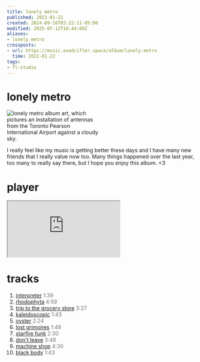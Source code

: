 ```yaml
---
title: lonely metro
published: 2023-01-22
created: 2024-09-16T03:22:11-05:00
modified: 2025-07-12T10:44:08Z
aliases:
- lonely metro
crossposts:
- url: https://music.exodrifter.space/album/lonely-metro
  time: 2022-01-22
tags:
- fl-studio
---
```


# lonely metro

<div style="width: 50%;">

![lonely metro album art, which pictures an installation of antennas from the Toronto Pearson International Airport against a cloudy sky.](cover.png)

</div>

I really feel like my music is getting better these days and I have many new friends that I really value now too. Many things happened over the last year, too many to really say there, but I hope you enjoy this album. <3

# player

<iframe style="max-width: 700px;" src="https://bandcamp.com/EmbeddedPlayer/album=477085509/size=large/bgcol=333333/linkcol=0f91ff/artwork=none/transparent=true/" seamless><a href="https://music.exodrifter.space/album/lonely-metro">lonely metro by exodrifter</a></iframe>

# tracks

1. [interpreter](interpreter.md) <span style="opacity:0.6">1:39</span>
2. [rhodophyta](rhodophyta.md) <span style="opacity:0.6">4:59</span>
3. [trip to the grocery store](trip-to-the-grocery-store.md) <span style="opacity:0.6">3:27</span>
4. [kaleidoscopic](kaleidoscopic.md) <span style="opacity:0.6">1:43</span>
5. [oyster](oyster.md) <span style="opacity:0.6">2:24</span>
6. [lost grimoires](lost-grimoires.md) <span style="opacity:0.6">1:48</span>
7. [starfire funk](starfire-funk.md) <span style="opacity:0.6">2:30</span>
8. [don't leave](dont-leave.md) <span style="opacity:0.6">3:48</span>
9. [machine shop](machine-shop.md) <span style="opacity:0.6">4:30</span>
10. [black body](black-body.md) <span style="opacity:0.6">1:43</span>

